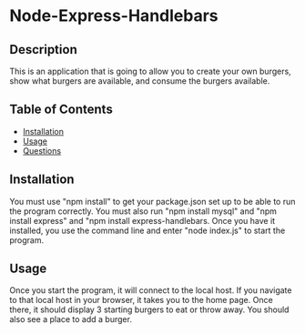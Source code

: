 # Node-Express-Handlebars

## Description

This is an application that is going to allow you to create your own burgers, show what burgers are available, and consume the burgers available.

## Table of Contents

* [Installation](#installation)
* [Usage](#usage)
* [Questions](#questions)

## Installation

You must use "npm install" to get your package.json set up to be able to run the program correctly. You must also run "npm install mysql" and "npm install express" and "npm install express-handlebars. Once you have it installed, you use the command line and enter "node index.js" to start the program.

## Usage

Once you start the program, it will connect to the local host. If you navigate to that local host in your browser, it takes you to the home page. Once there, it should display 3 starting burgers to eat or throw away. You should also see a place to add a burger.